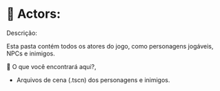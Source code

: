 <h1>📂 Actors:</h1>

<p>Descrição:</p>
<p>Esta pasta contém todos os atores do jogo, como personagens jogáveis, NPCs e inimigos.</p>

<p>📌 O que você encontrará aqui?,</p>
<ul>
<li>Arquivos de cena (.tscn) dos personagens e inimigos.</li>
</ul>